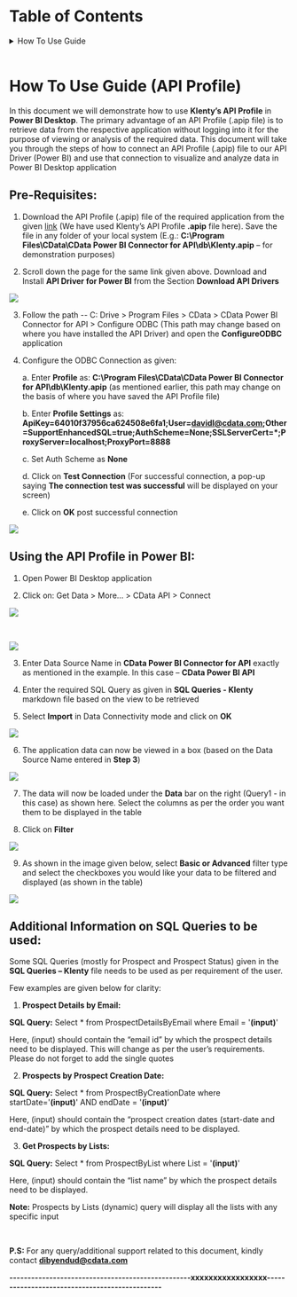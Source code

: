 # Table of Contents

 <details>
 <summary>How To Use Guide</summary>
	 <br>
	 <ul>
		 <li><a href="https://github.com/dibyendud-cdata/Klenty-API-Profile/blob/main/How%20to%20Use%20Guide%20-%20Klenty%20API%20Profile.md#pre-requisites/">Pre-Requisites</a></li>
	 </ul>  	
 	 <ul>
		 <li><a href="https://github.com/dibyendud-cdata/Klenty-API-Profile/blob/main/How%20to%20Use%20Guide%20-%20Klenty%20API%20Profile.md#using-the-api-profile-in-power-bi/">Using the API Profile in Power BI</a></li>
	 </ul>
	 <ul>
		 <li><a href="https://github.com/dibyendud-cdata/Klenty-API-Profile/blob/main/How%20to%20Use%20Guide%20-%20Klenty%20API%20Profile.md#additional-information-on-sql-queries-to-be-used/">Additional Information on SQL Queries to be Used</a></li>
	 </ul>
 </details>
 
<br>
 
# How To Use Guide (API Profile)

In this document we will demonstrate how to use **Klenty’s API Profile** in **Power BI Desktop**. The primary advantage of an API Profile (.apip file) is to retrieve data from the respective application without logging into it for the purpose of viewing or analysis of the required data. This document will take you through the steps of how to connect an API Profile (.apip) file to our API Driver (Power BI) and use that connection to visualize and analyze data in Power BI Desktop application

## **Pre-Requisites:**

1. Download the API Profile (.apip) file of the required application from the given [link](https://www.cdata.com/apidriver/download/) (We have used Klenty’s API Profile **.apip** file here). Save the file in any folder of your local system (E.g.: **C:\Program Files\CData\CData Power BI Connector for API\db\Klenty.apip** – for demonstration purposes)

2. Scroll down the page for the same link given above. Download and Install **API Driver for Power BI** from the Section **Download API Drivers**

![](https://github.com/dibyendud-cdata/Klenty-API-Profile/blob/main/How%20to%20Use%20Guide%20Images/1.%20API%20Driver%20for%20Power%20BI.PNG)

3. Follow the path -- C: Drive > Program Files > CData > CData Power BI Connector for API > Configure ODBC (This path may change based on where you have installed the API Driver) and open the **ConfigureODBC** application

4. Configure the ODBC Connection as given:

	a.  Enter **Profile** as: **C:\Program Files\CData\CData Power BI Connector for API\db\Klenty.apip** (as mentioned earlier, this path may change on the basis of where you have saved the API Profile file)
	
	b.  Enter **Profile Settings** as: **ApiKey=64010f37956ca624508e6fa1;User=davidl@cdata.com;Other=SupportEnhancedSQL=true;AuthScheme=None;SSLServerCert=\*;ProxyServer=localhost;ProxyPort=8888**
	
	c.  Set Auth Scheme as **None**
	
	d.  Click on **Test Connection** (For successful connection, a pop-up saying **The connection test was successful** will be displayed on your screen)
	
	e.  Click on **OK** post successful connection

![](https://github.com/dibyendud-cdata/Klenty-API-Profile/blob/main/How%20to%20Use%20Guide%20Images/2.%20ODBC%20Power%20BI%20API.PNG)

## **Using the API Profile in Power BI:**

1. Open Power BI Desktop application

2. Click on: Get Data > More… > CData API > Connect

![](https://github.com/dibyendud-cdata/Klenty-API-Profile/blob/main/How%20to%20Use%20Guide%20Images/3.%20Power%20BI%20-%20Get%20Data.PNG)

<br>

![](https://github.com/dibyendud-cdata/Klenty-API-Profile/blob/main/How%20to%20Use%20Guide%20Images/4.%20Power%20BI%20-%20Get%20Data%202.PNG)

3. Enter Data Source Name in **CData Power BI Connector for API** exactly as mentioned in the example. In this case – **CData Power BI API**

4. Enter the required SQL Query as given in **SQL Queries - Klenty** markdown file based on the view to be retrieved

5. Select **Import** in Data Connectivity mode and click on **OK**

![](https://github.com/dibyendud-cdata/Klenty-API-Profile/blob/main/How%20to%20Use%20Guide%20Images/5.%20CData%20Power%20BI%20Connector%20for%20API.PNG)

6. The application data can now be viewed in a box (based on the Data Source Name entered in **Step 3**)

![](https://github.com/dibyendud-cdata/Klenty-API-Profile/blob/main/How%20to%20Use%20Guide%20Images/6.%20CData%20Power%20BI%20API%20Data.PNG)

7. The data will now be loaded under the **Data** bar on the right (Query1 - in this case) as shown here. Select the columns as per the order you want them to be displayed in the table

8. Click on **Filter**

![](https://github.com/dibyendud-cdata/Klenty-API-Profile/blob/main/How%20to%20Use%20Guide%20Images/7.%20Power%20BI%20Dashboard.PNG)

9. As shown in the image given below, select **Basic or Advanced** filter type and select the checkboxes you would like your data to be filtered and displayed (as shown in the table)

![](https://github.com/dibyendud-cdata/Klenty-API-Profile/blob/main/How%20to%20Use%20Guide%20Images/8.%20Power%20BI%20Dashboard%202.PNG)

## **Additional Information on SQL Queries to be used:**

Some SQL Queries (mostly for Prospect and Prospect Status) given in the **SQL Queries – Klenty** file needs to be used as per requirement of the user.

Few examples are given below for clarity:

1. **Prospect Details by Email:** 

**SQL Query:**  Select \* from ProspectDetailsByEmail where Email = '**(input)**'

Here, (input) should contain the “email id” by which the prospect details need to be displayed. This will change as per the user’s requirements. Please do not forget to add the single quotes

2. **Prospects by Prospect Creation Date:**

**SQL Query:**  Select \* from ProspectByCreationDate where startDate='**(input)**' AND endDate = '**(input)**’

Here, (input) should contain the “prospect creation dates (start-date and end-date)” by which the prospect details need to be displayed.

3. **Get Prospects by Lists:**

**SQL Query:** Select \* from ProspectByList where List = '**(input)**'

Here, (input) should contain the “list name” by which the prospect details need to be displayed.

**Note:** Prospects by Lists (dynamic) query will display all the lists with any specific input   

<br>

**P.S:** For any query/additional support related to this document, kindly contact **dibyendud@cdata.com**

**--------------------------------------------------xxxxxxxxxxxxxxxxx-----------------------------------------------**
